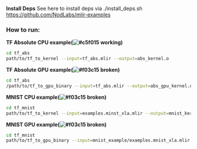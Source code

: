 **Install Deps**
See here to install deps via ./install_deps.sh
https://github.com/NodLabs/mlir-examples

### How to run:
**TF Absolute CPU example(![#c5f015](https://via.placeholder.com/15/c5f015/000000?text=+) working)**
```sh
cd tf_abs
path/to/tf_to_kernel --input=tf_abs.mlir --output=abs_kernel.o
```

**TF Absolute GPU example(![#f03c15](https://via.placeholder.com/15/f03c15/000000?text=+) broken)**
```sh
cd tf_abs
/path/to/tf_to_gpu_binary --input=tf_abs.mlir --output=abs_gpu_kernel.o
```

**MNIST CPU example(![#f03c15](https://via.placeholder.com/15/f03c15/000000?text=+) broken)**
```sh
cd tf_mnist
path/to/tf_to_kernel --input=examples.minst_xla.mlir --output=mnist_kernel.o
```

**MNIST GPU example(![#f03c15](https://via.placeholder.com/15/f03c15/000000?text=+) broken)**
```sh
cd tf_mnist
path/to/tf_to_gpu_binary --input=mnist_example/examples.mnist_xla.mlir --output=mnist_gpu_kernel.o
```
